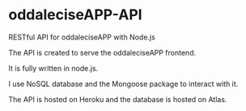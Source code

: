 # oddaleciseAPP-API

RESTful API for oddaleciseAPP with Node.js


The API is created to serve the oddaleciseAPP frontend.

It is fully written in node.js. 

I use NoSQL database and the Mongoose package to interact with it.

The API is hosted on Heroku and the database is hosted on Atlas.
